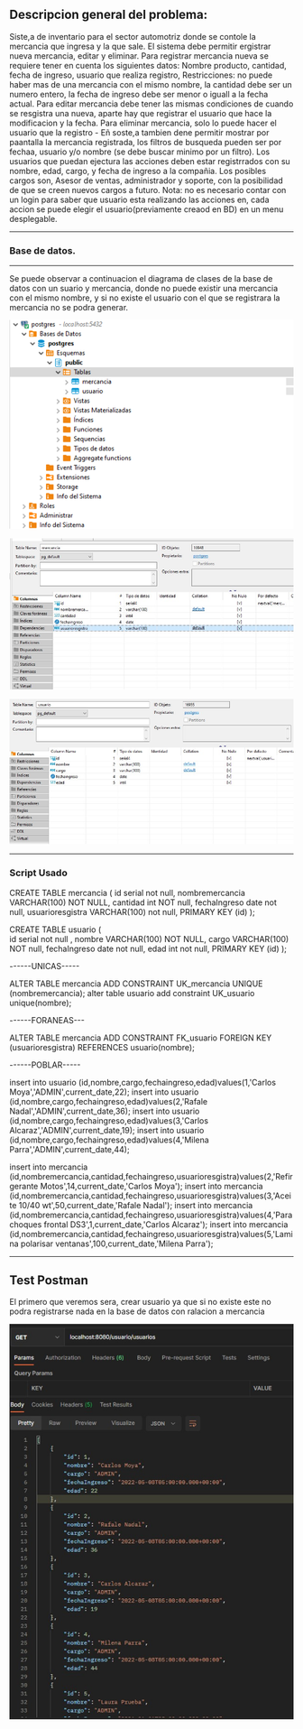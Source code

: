 ## Descripcion general del problema:
Siste,a de inventario para el sector automotriz donde se contole la mercancia que ingresa
y la que sale. El sistema debe permitir ergistrar nueva mercancia, editar y eliminar. 
Para registrar mercancia nueva se requiere tener en cuenta los siguientes datos:
Nombre producto, cantidad, fecha de ingreso, usuario que realiza registro, Restricciones:
no puede haber mas de una mercancia con el mismo nombre, la cantidad debe ser un numero entero,
la fecha de ingreso debe ser menor o iguall a la fecha actual.
Para editar mercancia debe tener las mismas condiciones de cuando se resgistra una nueva, aparte 
hay que registrar el usuario que hace la modificacion y la fecha.
Para eliminar mercancia, solo lo puede hacer el usuario que la registro -
Eñ soste,a tambien dene permitir mostrar por paantalla la mercancia registrada, los filtros de 
busqueda pueden ser por fechaa, usuario y/o nombre (se debe buscar minimo por un filtro).
Los usuarios que puedan ejectura las acciones deben estar registrrados con su nombre, edad, cargo,
y fecha de ingreso a la compañia.
Los posibles cargos son, Asesor de ventas, administrador y soporte, con la posibilidad de que se 
creen nuevos cargos a futuro.
Nota: no es necesario contar con un login para saber que usuario esta realizando las acciones en,
cada accion se puede elegir el usuario(previamente creaod en BD) en un menu desplegable.

----------------------------------------
### Base de datos.
---------------------------------------------

Se puede observar a continuacion el diagrama de clases de la base de datos con un suario y mercancia, donde no puede existir
una mercancia con el mismo nombre, y si no existe el usuario con el que se registrara la mercancia no se podra generar.


![](imagenes/Basesdedatospostgreslocal.jpg)

![](imagenes/mercanciadetalles.jpg)

![](imagenes/usuariodetalles.jpg)

----------------------------------------------
### Script Usado

CREATE TABLE mercancia ( 
id serial not null,
nombremercancia VARCHAR(100) NOT NULL,
cantidad int NOT null,
fechaIngreso date not null,
usuarioresgistra VARCHAR(100) not null,
PRIMARY KEY (id)
);


CREATE TABLE usuario (   
id serial not null ,
nombre VARCHAR(100) NOT NULL,
cargo VARCHAR(100) NOT null,
fechaIngreso date not null,
edad int not null,
PRIMARY KEY (id)
);

------UNICAS-----

ALTER TABLE mercancia ADD CONSTRAINT UK_mercancia UNIQUE (nombremercancia);
alter table usuario add constraint UK_usuario unique(nombre);

------FORANEAS---

ALTER TABLE mercancia ADD CONSTRAINT FK_usuario FOREIGN KEY (usuarioresgistra) REFERENCES usuario(nombre);

------POBLAR-----

insert into usuario (id,nombre,cargo,fechaingreso,edad)values(1,'Carlos Moya','ADMIN',current_date,22);
insert into usuario (id,nombre,cargo,fechaingreso,edad)values(2,'Rafale Nadal','ADMIN',current_date,36);
insert into usuario (id,nombre,cargo,fechaingreso,edad)values(3,'Carlos Alcaraz','ADMIN',current_date,19);
insert into usuario (id,nombre,cargo,fechaingreso,edad)values(4,'Milena Parra','ADMIN',current_date,44);

insert into mercancia (id,nombremercancia,cantidad,fechaingreso,usuarioresgistra)values(2,'Refirgerante Motos',14,current_date,'Carlos Moya');
insert into mercancia (id,nombremercancia,cantidad,fechaingreso,usuarioresgistra)values(3,'Aceite 10/40 wt',50,current_date,'Rafale Nadal');
insert into mercancia (id,nombremercancia,cantidad,fechaingreso,usuarioresgistra)values(4,'Parachoques frontal DS3',1,current_date,'Carlos Alcaraz');
insert into mercancia (id,nombremercancia,cantidad,fechaingreso,usuarioresgistra)values(5,'Lamina polarisar ventanas',100,current_date,'Milena Parra');

------------------------------------------------------

## Test Postman

El primero que veremos sera, crear usuario ya que si no existe este no podra registrarse nada en la base de datos con ralacion a mercancia

![](imagenes/getUsersPostman.jpg)



